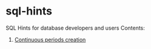 # sql-hints
SQL Hints for database developers and users
Contents:
1. [Continuous periods creation](Continuous_periods_creation/continuous_periods_creation_description.md)